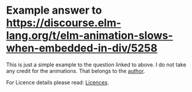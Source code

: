 # Example answer to https://discourse.elm-lang.org/t/elm-animation-slows-when-embedded-in-div/5258

This is just a simple example to the question linked to above. I do not take any credit for
the animations. That belongs to the [author](https://github.com/AlienKevin/natural-simulations).

For Licence details please read: [Licences](https://github.com/AlienKevin/natural-simulations).